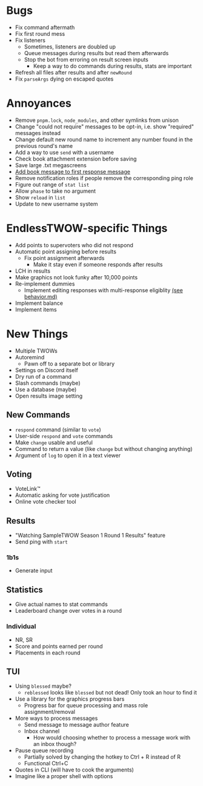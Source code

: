 # Bugs
- Fix command aftermath
- Fix first round mess
- Fix listeners
	- Sometimes, listeners are doubled up
	- Queue messages during results but read them afterwards
	- Stop the bot from erroring on result screen inputs
		- Keep a way to do commands during results, stats are important
- Refresh all files after results and after `newRound`
- Fix `parseArgs` dying on escaped quotes

# Annoyances
- Remove `pnpm.lock`, `node_modules`, and other symlinks from unison
- Change "could not require" messages to be opt-in, i.e. show "required" messages instead
- Change default new round name to increment any number found in the previous round's name
- Add a way to use `send` with a username
- Check book attachment extension before saving
- Save large .txt megascreens
- [Add book message to first response message](behavior.md#first-response-message)
- Remove notification roles if people remove the corresponding ping role
- Figure out range of `stat list`
- Allow `phase` to take no argument
- Show `reload` in `list`
- Update to new username system

# EndlessTWOW-specific Things
- Add points to supervoters who did not respond
- Automatic point assigning before results
	- Fix point assignment afterwards
		- Make it stay even if someone responds after results
- LCH in results
- Make graphics not look funky after 10,000 points
- Re-implement dummies
	- Implement editing responses with multi-response eligiblity [(see behavior.md)](behavior.md#editing-behavior)
- Implement balance
- Implement items

# New Things
- Multiple TWOWs
- Autoremind
	- Pawn off to a separate bot or library
- Settings on Discord itself
- Dry run of a command
- Slash commands (maybe)
- Use a database (maybe)
- Open results image setting

## New Commands
- `respond` command (similar to `vote`)
- User-side `respond` and `vote` commands
- Make `change` usable and useful
- Command to return a value (like `change` but without changing anything)
- Argument of `log` to open it in a text viewer

## Voting
- VoteLink™
- Automatic asking for vote justification
- Online vote checker tool

## Results
- "Watching SampleTWOW Season 1 Round 1 Results" feature
- Send ping with `start`

### 1b1s
- Generate input

## Statistics
- Give actual names to stat commands
- Leaderboard change over votes in a round

### Individual
- NR, SR
- Score and points earned per round
- Placements in each round

## TUI
- Using `blessed` maybe?
	- `reblessed` looks like `blessed` but not dead! Only took an hour to find it
- Use a library for the graphics progress bars
	- Progress bar for queue processing and mass role assignment/removal
- More ways to process messages
	- Send message to message author feature
	- Inbox channel
		- How would choosing whether to process a message work with an inbox though?
- Pause queue recording
	- Partially solved by changing the hotkey to Ctrl + R instead of R
	- Functional Ctrl+C
- Quotes in CLI (will have to cook the arguments)
- Imagine like a proper shell with options